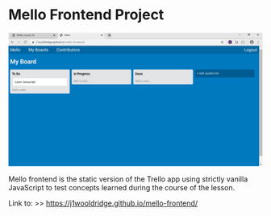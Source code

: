 # Mello Frontend Project



![alt text](images/mello.png "Description goes here") 




Mello frontend is the static version of the Trello app using strictly vanilla JavaScript to test concepts learned during the course of the lesson.


Link to: >> https://j1wooldridge.github.io/mello-frontend/
